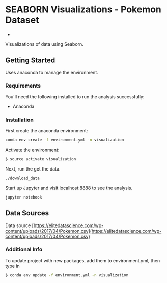 # SEABORN Visualizations - Pokemon Dataset
-

Visualizations of data using Seaborn.



## Getting Started

Uses anaconda to manage the environment.

### Requirements

You'll need the following installed to run the analysis successfully:

* Anaconda

### Installation

First create the anaconda environment:

```bash
conda env create -f environment.yml -n visualization
```

Activate the environment:

```bash
$ source activate visualization
```

Next, run the get the data.

```bash
./download_data
```

Start up Jupyter and visit localhost:8888 to see the analysis.

```bash
jupyter notebook
```

## Data Sources

Data source [https://elitedatascience.com/wp-content/uploads/2017/04/Pokemon.csv](https://elitedatascience.com/wp-content/uploads/2017/04/Pokemon.csv)


### Additional Info

To update project with new packages, add them to environment.yml, then type in

```bash
$ conda env update -f environment.yml -n visualization
```
